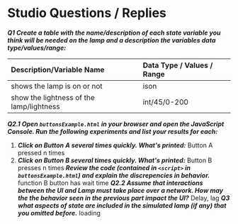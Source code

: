 # Studio Questions / Replies

***Q1 Create a table with the name/description of each state variable you think will be needed on the lamp and a description the variables data type/values/range:***

| Description/Variable Name      |   Data Type / Values / Range    |
|:-------------------------------|:-----------------------------------|
|shows the lamp is on or not | ison|  boolean/ yes(no)
|show the lightness of the lamp/lightness | int/45/0-200|

***Q2.1 Open `buttonsExample.html` in your browser and open the JavaScript Console.  Run the following experiments and list your results for each:***
1. ***Click on Button A several times quickly.  What's printed:*** Button A pressed n times
1. ***Click on Button B several times quickly.  What's printed:*** Button B presses n times
***Review the code (contained in `<script>` in `buttonsExample.html`) and explain the discrepencies in behavior.***
function B button has wait time
***Q2.2 Assume that interactions between the UI and Lamp must take place over a network. How may the the behavior seen in the previous part impact the UI?***
Delay, lag
***Q3 what aspects of state are included in the simulated lamp (if any) that you omitted before.***
loading

